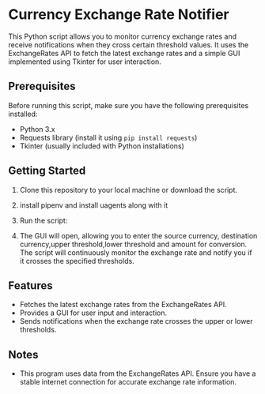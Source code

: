 # Currency Exchange Rate Notifier

This Python script allows you to monitor currency exchange rates and receive notifications when they cross certain threshold values. It uses the ExchangeRates API to fetch the latest exchange rates and a simple GUI implemented using Tkinter for user interaction.

## Prerequisites

Before running this script, make sure you have the following prerequisites installed:
- Python 3.x
- Requests library (install it using `pip install requests`)
- Tkinter (usually included with Python installations)

## Getting Started

1. Clone this repository to your local machine or download the script.

2. install pipenv and install uagents along with it 

3. Run the script:

4. The GUI will open, allowing you to enter the source currency, destination currency,upper threshold,lower threshold and amount for conversion. The script will continuously monitor the exchange rate and notify you if it crosses the specified thresholds.

## Features

- Fetches the latest exchange rates from the ExchangeRates API.
- Provides a GUI for user input and interaction.
- Sends notifications when the exchange rate crosses the upper or lower thresholds.

## Notes

- This program uses data from the ExchangeRates API. Ensure you have a stable internet connection for accurate exchange rate information.
